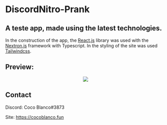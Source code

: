 # DiscordNitro-Prank

## A teste app, made using the latest technologies.

In the construction of the app, the [React.js](https://reactjs.org/) library was used with the [Nextron.js](https://nextjs.org/) framework with Typescript.
In the styling of the site was used [Tailwindcss](https://tailwindcss.com/).

## Preview:

<div align="center">
<img src="https://i.imgur.com/E9Fdoha.png">
</div>

## Contact

Discord: Coco Blanco#3873

Site: https://cocoblanco.fun
